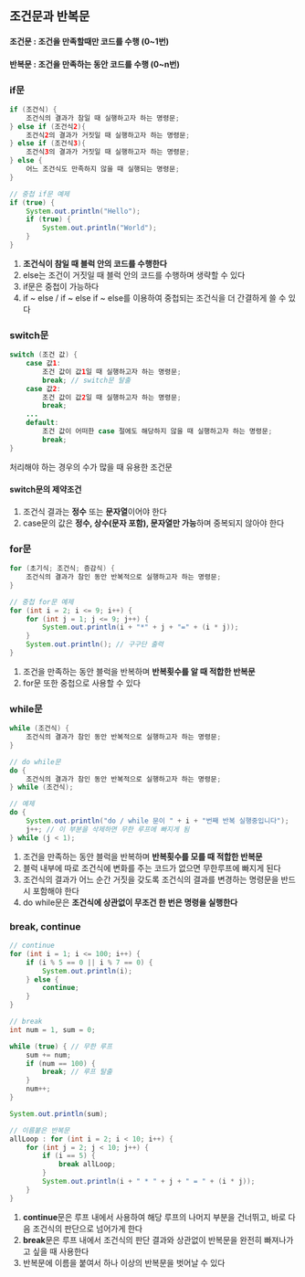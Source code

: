 ## 조건문과 반복문

#### 조건문 : 조건을 만족할때만 코드를 수행 (0~1번)
#### 반복문 : 조건을 만족하는 동안 코드를 수행 (0~n번)

### if문



```java
if (조건식) {
    조건식의 결과가 참일 때 실행하고자 하는 명령문;
} else if (조건식2){
	조건식2의 결과가 거짓일 때 실행하고자 하는 명령문;
} else if (조건식3){
	조건식3의 결과가 거짓일 때 실행하고자 하는 명령문;
} else {
	어느 조건식도 만족하지 않을 때 실행되는 명령문;
}

// 중첩 if문 예제
if (true) {
	System.out.println("Hello");
	if (true) {
		System.out.println("World");
	}
}
```
1. **조건식이 참일 때 블럭 안의 코드를 수행한다**   
2. else는 조건이 거짓일 때 블럭 안의 코드를 수행하며 생략할 수 있다   
3. if문은 중첩이 가능하다   
4. if ~ else / if ~ else if ~ else를 이용하여 중첩되는 조건식을 더 간결하게 쓸 수 있다   


### switch문

```java
switch (조건 값) {
    case 값1:
        조건 값이 값1일 때 실행하고자 하는 명령문;
        break; // switch문 탈출
    case 값2:
        조건 값이 값2일 때 실행하고자 하는 명령문;
        break;
    ...
    default:
        조건 값이 어떠한 case 절에도 해당하지 않을 때 실행하고자 하는 명령문;
        break;
}
```

처리해야 하는 경우의 수가 많을 때 유용한 조건문   

#### switch문의 제약조건

1. 조건식 결과는 **정수** 또는 **문자열**이어야 한다
2. case문의 값은 **정수, 상수(문자 포함), 문자열만 가능**하며 중복되지 않아야 한다

### for문

```java
for (초기식; 조건식; 증감식) {
    조건식의 결과가 참인 동안 반복적으로 실행하고자 하는 명령문;
}

// 중첩 for문 예제
for (int i = 2; i <= 9; i++) {
	for (int j = 1; j <= 9; j++) {
		System.out.println(i + "*" + j + "=" + (i * j));
	}
	System.out.println(); // 구구단 출력
}
```

1. 조건을 만족하는 동안 블럭을 반복하며 **반복횟수를 알 때 적합한 반복문**   
2. for문 또한 중첩으로 사용할 수 있다

### while문

```java
while (조건식) {
    조건식의 결과가 참인 동안 반복적으로 실행하고자 하는 명령문;
}

// do while문
do {
    조건식의 결과가 참인 동안 반복적으로 실행하고자 하는 명령문;
} while (조건식);

// 예제
do {
    System.out.println("do / while 문이 " + i + "번째 반복 실행중입니다");
    j++; // 이 부분을 삭제하면 무한 루프에 빠지게 됨
} while (j < 1);
```

1. 조건을 만족하는 동안 블럭을 반복하며 **반복횟수를 모를 때 적합한 반복문**  
2. 블럭 내부에 따로 조건식에 변화를 주는 코드가 없으면 무한루프에 빠지게 된다  
3. 조건식의 결과가 어느 순간 거짓을 갖도록 조건식의 결과를 변경하는 명령문을 반드시 포함해야 한다   
4. do while문은 **조건식에 상관없이 무조건 한 번은 명령을 실행한다**

### break, continue

```java
// continue
for (int i = 1; i <= 100; i++) {
    if (i % 5 == 0 || i % 7 == 0) {
        System.out.println(i);
    } else {
        continue;
    }
}

// break
int num = 1, sum = 0;

while (true) { // 무한 루프
    sum += num;
    if (num == 100) {
        break; // 루프 탈출
    }
    num++;
}

System.out.println(sum);

// 이름붙은 반복문
allLoop : for (int i = 2; i < 10; i++) {
    for (int j = 2; j < 10; j++) {
        if (i == 5) {
            break allLoop;
        }
        System.out.println(i + " * " + j + " = " + (i * j));
    }
}
```

1. **continue**문은 루프 내에서 사용하여 해당 루프의 나머지 부분을 건너뛰고, 바로 다음 조건식의 판단으로 넘어가게 한다   
2. **break**문은 루프 내에서 조건식의 판단 결과와 상관없이 반복문을 완전히 빠져나가고 싶을 때 사용한다   
3. 반복문에 이름을 붙여서 하나 이상의 반복문을 벗어날 수 있다